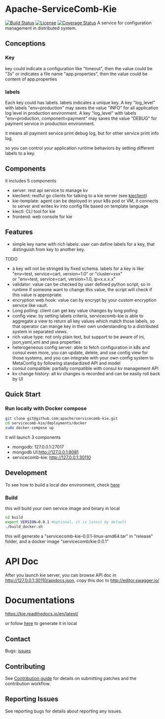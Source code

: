 # Apache-ServiceComb-Kie 

[![Build Status](https://travis-ci.org/apache/servicecomb-kie.svg?branch=master)](https://travis-ci.org/apache/servicecomb-kie?branch=master) 
[![License](https://img.shields.io/badge/license-Apache%202-4EB1BA.svg)](https://www.apache.org/licenses/LICENSE-2.0.html)
[![Coverage Status](https://coveralls.io/repos/github/apache/servicecomb-kie/badge.svg?branch=master)](https://coveralls.io/github/apache/servicecomb-kie?branch=master)
A service for configuration management in distributed system.

## Conceptions

### Key
key could indicate a configuration like "timeout",
then the value could be "3s"
or indicates a file name "app.properties", 
then the value could be content of app.properties

### labels
Each key could has labels. labels indicates a unique key.
A key "log_level" with labels "env=production" 
may saves the value "INFO" for all application log level in production environment.
A key "log_level" with labels "env=production, component=payment" 
may saves the value "DEBUG" for payment service in production environment.

it means all payment service print debug log, but for other service print info log.

so you can control your application runtime behaviors 
by setting different labels to a key.

## Components
it includes 5 components

- server: rest api service to manage kv
- kieclient: restful go clients for talking to a kie server (see [kieclient](https://github.com/go-chassis/go-archaius/tree/master/pkg/kieclient))
- kie-template: agent can be deployed in your k8s pod 
or VM, it connects to server and writes kv into config file 
based on template language
- kiectl: CLI tool for kie
- frontend: web console for kie

## Features
- simple key name with rich labels: user can define labels for a key, 
that distinguish from key to another key.  

TODO

- a key will not be stringed by fixed schema. 
labels for a key is like "env=test, service=cart, version=1.0" or "cluster=xxx"  
or "env=test, service=cart, version=1.0, ip=x.x.x.x"
- validator: value can be checked by user defined python script, 
so in runtime if someone want to change this value, 
the script will check if this value is appropriate.
- encryption web hook: value can by encrypt 
by your custom encryption service like vault.
- Long polling: client can get key value changes by long polling
- config view: by setting labels criteria, servicecomb-kie 
is able to aggregate a view to return all key values which match those labels, 
so that operator can mange key in their own understanding 
to a distributed system in separated views.
- rich value type: not only plain text, but support to be aware of ini, json,yaml,xml and java properties
- heterogeneous config server: able to fetch configuration in k8s and consul 
 even more, you can update, delete, 
 and use config view for those systems, 
 and you can integrate with your own config system to MetaConfig by 
 following standardized API and model
- consul compatible: partially compatible with consul kv management API
- kv change history: all kv changes is recorded and can be easily roll back by UI
## Quick Start

### Run locally with Docker compose

```bash
git clone git@github.com:apache/servicecomb-kie.git
cd servicecomb-kie/deployments/docker
sudo docker-compose up
```
it will launch 3 components 
- mongodb: 127.0.0.1:27017
- mongodb UI:http://127.0.0.1:8081
- servicecomb-kie: http://127.0.0.1:30110


## Development
To see how to build a local dev environment, check [here](examples/dev)

### Build
this will build your own service image and binary in local
```bash
cd build
export VERSION=0.0.1 #optional, it is latest by default
./build_docker.sh
```

this will generate a "servicecomb-kie-0.0.1-linux-amd64.tar" in "release" folder,
and a docker image "servicecomb/kie:0.0.1"

# API Doc
After you launch kie server, you can browse API doc in http://127.0.0.1:30110/apidocs.json, 
copy this doc to http://editor.swagger.io/
# Documentations
https://kie.readthedocs.io/en/latest/

or follow [here](docs/README.md) to generate it in local

## Contact

Bugs: [issues](https://issues.apache.org/jira/browse/SCB)

## Contributing

See [Contribution guide](http://servicecomb.apache.org/developers/contributing) for details on submitting patches and the contribution workflow.

## Reporting Issues

See reporting bugs for details about reporting any issues.
